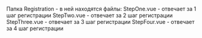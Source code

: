 Папка Registration - в ней находятся файлы:
  StepOne.vue - отвечает за 1 шаг регистрации
  StepTwo.vue - отвечает за 2 шаг регистрации
  StepThree.vue - отвечает за 3 шаг регистрации
  StepFour.vue - отвечает за 4 шаг регистрации
